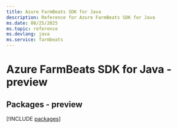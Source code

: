 ```yaml
---
title: Azure FarmBeats SDK for Java
description: Reference for Azure FarmBeats SDK for Java
ms.date: 08/25/2025
ms.topic: reference
ms.devlang: java
ms.service: farmbeats
---
```

# Azure FarmBeats SDK for Java - preview
## Packages - preview
[!INCLUDE [packages](farmbeats-index.md)]